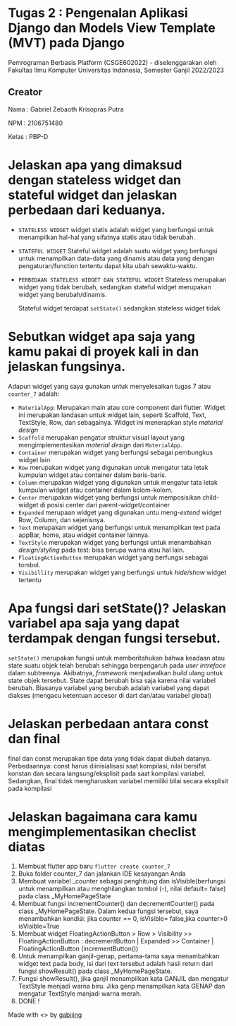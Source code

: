 # Tugas 2 : Pengenalan Aplikasi Django dan Models View Template (MVT) pada Django

Pemrograman Berbasis Platform (CSGE602022) - diselenggarakan oleh Fakultas Ilmu Komputer Universitas Indonesia, Semester Ganjil 2022/2023

## Creator
Nama : Gabriel Zebaoth Krisopras Putra  

NPM : 2106751480

Kelas : PBP-D


# Jelaskan apa yang dimaksud dengan stateless widget dan stateful widget dan jelaskan perbedaan dari keduanya.

- ```STATELESS WIDGET```
  widget statis adalah widget yang berfungsi untuk menampilkan hal-hal yang sifatnya statis atau tidak berubah. 
  
- ```STATEFUL WIDGET```
    Stateful widget adalah suatu widget yang berfungsi untuk menampilkan data-data yang dinamis atau data yang dengan pengaturan/function tertentu dapat kita ubah sewaktu-waktu.
- ```PERBEDAAN STATELESS WIDGET DAN STATEFUL WIDGET```
  Stateless merupakan widget yang tidak berubah, sedangkan stateful widget merupakan widget yang berubah/dinamis.

  Stateful widget terdapat ```setState()``` sedangkan stateless widget tidak

  

# Sebutkan widget apa saja yang kamu pakai di proyek kali in dan jelaskan fungsinya.
Adapun widget yang saya gunakan untuk menyelesaikan tugas 7  atau ```counter_7``` adalah:
- ```MaterialApp```: Merupakan main atau core component dari flutter. Widget ini merupakan landasan untuk widget lain, seperti Scaffold, Text, TextStyle, Row, dan sebagainya. Widget ini menerapkan style *material design*
- ```Scaffold``` merupakan pengatur struktur visual layout yang mengimplementasikan *material design* dari ```MaterialApp```.
- ```Container``` merupakan widget yang berfungsi sebagai pembungkus widget lain 
- ```Row``` merupakan widget yang digunakan untuk mengatur tata letak kumpulan widget atau container dalam baris-baris.
- ```Column``` merupakan widget yang digunakan untuk mengatur tata letak kumpulan widget atau container dalam kolom-kolom.
- ```Center``` merupakan widget yang berfungsi untuk memposisikan child-widget di posisi center dari parent-widget/container
- ```Expanded``` merupaan widget yang digunakan untu meng-*extend*  widget Row, Column, dan sejenisnya.
- ```Text``` merupakan widget yang berfungsi untuk menampilkan text pada appBar, home, atau widget container lainnya.
- ```TextStyle``` merupakan widget yang berfungsi untuk menambahkan *design/styling* pada test: bisa berupa warna atau hal lain.
- ```FloatingActionButton``` merupakan widget yang berfungsi sebagai tombol.
- ```Visibillity``` merupakan widget yang berfungsi untuk *hide/show* widget tertentu


# Apa fungsi dari setState()? Jelaskan variabel apa saja yang dapat terdampak dengan fungsi tersebut.

```setState()``` merupakan fungsi untuk memberitahukan bahwa keadaan atau state suatu objek telah berubah sehingga berpengaruh pada *user intreface* dalam subtreenya. Akibatnya, *framework* menjadwalkan *build* ulang untuk state objek tersebut. State dapat berubah bisa saja karena nilai variabel berubah. Biasanya variabel yang berubah adalah variabel yang dapat diakses (mengacu ketentuan accesor di dart dan/atau variabel global)


# Jelaskan perbedaan antara const dan final
final dan const merupakan tipe data yang tidak dapat diubah datanya. Perbedaannya:
const harus diinisialisasi saat kompilasi, nilai bersifat konstan dan secara langsung/eksplisit pada saat kompilasi variabel. Sedangkan, final tidak mengharuskan variabel memiliki bilai secara eksplisit pada kompilasi

# Jelaskan bagaimana cara kamu mengimplementasikan checlist diatas
1. Membuat flutter app baru ```flutter create counter_7```
2. Buka folder counter_7 dan jalankan IDE kesayangan Anda
3. Membuat variabel _counter sebagai penghitung dan isVisible(berfungsi untuk menampilkan atau menghilangkan tombol (-), nilai default= false) pada class _MyHomePageState
4. Membuat fungsi incrementCounter() dan decrementCounter() pada class _MyHomePageState. Dalam kedua fungsi tersebut, saya menambahkan kondisi: jika counter == 0, isVisible= false,jika counter>0 isVisible=True
5. Membuat widget FloatingActionButton > Row > Visibility >>  FloatingActionButton : decrementButton |  Expanded >> Container | FloatingActionButton (incrementButton())
6. Untuk menampilkan ganjil-genap, pertama-tama saya menambahkan widget text pada body, isi dari text tersebut adalah hasil return dari fungsi showResult() pada class _MyHomePageState.
7. Fungsi showResult(), jika ganjil menampilkan kata GANJIL dan mengatur TextStyle menjadi warna biru. Jika genp menampilkan kata GENAP dan mengatur TextStyle manjadi warna merah.
8. DONE !



Made with <> by [gabiiing](https://github.com/gabiiing/)
